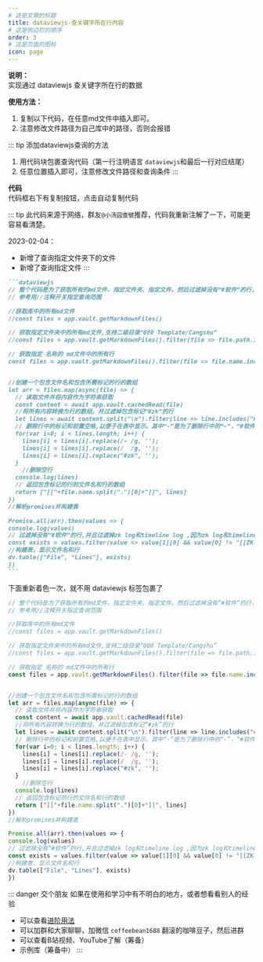 ```yaml
---
# 这是文章的标题
title: dataviewjs-查关键字所在行内容
# 这是侧边栏的顺序
order: 3
# 这是页面的图标
icon: page
---
```

**说明：**  
实现通过 dataviewjs 查关键字所在行的数据

**使用方法：**  
1. 复制以下代码，在任意md文件中插入即可。
2. 注意修改文件路径为自己库中的路径，否则会报错

::: tip 添加dataviewjs查询的方法
1. 用代码块包裹查询代码（第一行注明语言 `dataviewjs`和最后一行对应结尾）
2. 任意位置插入即可，注意修改文件路径和查询条件
:::

**代码**  
代码框右下有复制按钮，点击自动复制代码

::: tip
此代码来源于网络，群友`@小汤园壹號`推荐，代码我重新注解了一下，可能更容易看清楚。

2023-02-04：  
- 新增了查询指定文件夹下的文件
- 新增了查询指定文件
:::

````markdown
```dataviewjs
// 整个代码是为了获取所有的md文件、指定文件夹、指定文件，然后过滤掉没有“#软件”的行，然后将文件名和行显示在表中。 
// 参考用//注释开关指定查询范围

//获取库中的所有md文件 
//const files = app.vault.getMarkdownFiles()  

// 获取指定文件夹中的所有md文件,支持二级目录“080 Template/Cangshu”
//const files = app.vault.getMarkdownFiles().filter(file => file.path.includes("080 Template"))

// 获取指定 名称的 md文件中的所有行
const files = app.vault.getMarkdownFiles().filter(file => file.name.includes("Cangshu.md"))


//创建一个包含文件名和包含所需标记的行的数组
let arr = files.map(async(file) => {
  // 读取文件并将内容作为字符串获取
  const content = await app.vault.cachedRead(file)
  //将所有内容转换为行的数组，并过滤掉包含标记“#zk”的行 
  let lines = await content.split("\n").filter(line => line.includes("#软件")) 
  // 删除行中的标记和前置空格,以便于在表中显示。其中“-”是为了删除行中的“-”，“#软件”是为了删除行中的“#软件”，“  ”是为了删除行中的空格，
  for(var i=0; i < lines.length; i++) { 
    lines[i] = lines[i].replace(/- /g, '');
    lines[i] = lines[i].replace(/  /g, '');
    lines[i] = lines[i].replace("#zk", '');
  }
    //删除空行
  console.log(lines)
  // 返回包含标记的行的文件名和行的数组 
  return ["[["+file.name.split(".")[0]+"]]", lines]
})
//解析promises并构建表 

Promise.all(arr).then(values => {
console.log(values)
// 过滤掉没有“#软件”的行,并且过滤掉zk log和timeline log ,因为zk log和timeline log是我自己的文件，不需要显示在表中,所以我过滤掉了,如果你不需要过滤掉zk log和timeline log，可以删除这两行代码
const exists = values.filter(value => value[1][0] && value[0] != "[[ZK Log]]" && value[0] != "[[+ Timeline Log]]")
//构建表，显示文件名和行 
dv.table(["File", "Lines"], exists)
})
```
````

下面重新着色一次，就不用 dataviewjs 标签包裹了  
```js
// 整个代码是为了获取所有的md文件、指定文件夹、指定文件，然后过滤掉没有“#软件”的行，然后将文件名和行显示在表中。 
// 参考用//注释开关指定查询范围

//获取库中的所有md文件 
//const files = app.vault.getMarkdownFiles()  

// 获取指定文件夹中的所有md文件,支持二级目录“080 Template/Cangshu”
//const files = app.vault.getMarkdownFiles().filter(file => file.path.includes("080 Template"))

// 获取指定 名称的 md文件中的所有行
const files = app.vault.getMarkdownFiles().filter(file => file.name.includes("Cangshu.md"))


//创建一个包含文件名和包含所需标记的行的数组
let arr = files.map(async(file) => {
  // 读取文件并将内容作为字符串获取
  const content = await app.vault.cachedRead(file)
  //将所有内容转换为行的数组，并过滤掉包含标记“#zk”的行 
  let lines = await content.split("\n").filter(line => line.includes("#软件")) 
  // 删除行中的标记和前置空格,以便于在表中显示。其中“-”是为了删除行中的“-”，“#软件”是为了删除行中的“#软件”，“  ”是为了删除行中的空格，
  for(var i=0; i < lines.length; i++) { 
    lines[i] = lines[i].replace(/- /g, '');
    lines[i] = lines[i].replace(/  /g, '');
    lines[i] = lines[i].replace("#zk", '');
  }
    //删除空行
  console.log(lines)
  // 返回包含标记的行的文件名和行的数组 
  return ["[["+file.name.split(".")[0]+"]]", lines]
})
//解析promises并构建表 

Promise.all(arr).then(values => {
console.log(values)
// 过滤掉没有“#软件”的行,并且过滤掉zk log和timeline log ,因为zk log和timeline log是我自己的文件，不需要显示在表中,所以我过滤掉了,如果你不需要过滤掉zk log和timeline log，可以删除这两行代码
const exists = values.filter(value => value[1][0] && value[0] != "[[ZK Log]]" && value[0] != "[[+ Timeline Log]]")
//构建表，显示文件名和行 
dv.table(["File", "Lines"], exists)
})
```

::: danger 交个朋友
如果在使用和学习中有不明白的地方，或者想看看别人的经验
- 可以查看[进阶用法](/zh/advanced)
- 可以加群和大家聊聊，加微信 `coffeebean1688` 翻滚的咖啡豆子，然后进群
- 可以查看B站视频、YouTube了解（筹备）
- 示例库（筹备中）
:::